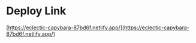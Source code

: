# Deploy Link
[https://eclectic-capybara-87bd6f.netlify.app/](https://eclectic-capybara-87bd6f.netlify.app/)
